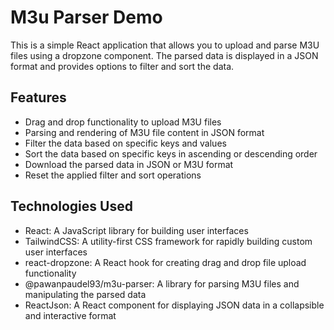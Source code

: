 # M3u Parser Demo

This is a simple React application that allows you to upload and parse M3U files using a dropzone component. The parsed data is displayed in a JSON format and provides options to filter and sort the data.

## Features

- Drag and drop functionality to upload M3U files
- Parsing and rendering of M3U file content in JSON format
- Filter the data based on specific keys and values
- Sort the data based on specific keys in ascending or descending order
- Download the parsed data in JSON or M3U format
- Reset the applied filter and sort operations

## Technologies Used

- React: A JavaScript library for building user interfaces
- TailwindCSS: A utility-first CSS framework for rapidly building custom user interfaces
- react-dropzone: A React hook for creating drag and drop file upload functionality
- @pawanpaudel93/m3u-parser: A library for parsing M3U files and manipulating the parsed data
- ReactJson: A React component for displaying JSON data in a collapsible and interactive format
